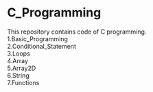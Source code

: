 # C_Programming
This repository contains code of C programming.
<br>
1.Basic_Programming
<br>
2.Conditional_Statement
<br>
3.Loops
<br>
4.Array
<br>
5.Array2D
<br>
6.String
<br>
7.Functions
